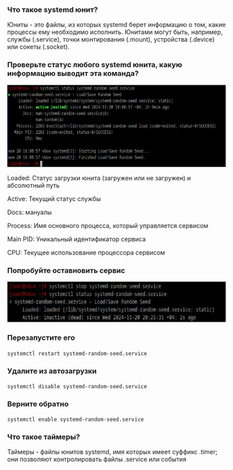 ### Что такое systemd юнит?
Юниты - это файлы, из которых systemd берет информацию о том, какие процессы ему необходимо исполнить.
Юнитами могут быть, например, службы (.service), точки монтирования (.mount), устройства (.device) или сокеты (.socket).

### Проверьте статус любого systemd юнита, какую информацию выводит эта команда?

![image26.png](images/image26.png)

Loaded: Статус загрузки юнита (загружен или не загружен) и абсолютный путь

Active: Текущий статус службы

Docs: мануалы

Process: Имя основного процесса, который управляется сервисом

Main PID: Уникальный идентификатор сервиса

CPU: Текущее использование процессора сервисом 

### Попробуйте оставновить сервис

![image27.png](images/image27.png)

### Перезапустите его
`systemctl restart systemd-random-seed.service`

### Удалите из автозагрузки
`systemctl disable systemd-random-seed.service`

### Верните обратно
`systemctl enable systemd-random-seed.service`

### Что такое таймеры?
Таймеры - файлы юнитов systemd, имя которых имеет суффикс .timer; они позволяют контролировать файлы .service или события
